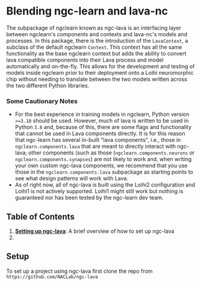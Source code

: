 # Blending ngc-learn and lava-nc

The subpackage of ngclearn known as ngc-lava is an interfacing layer between 
ngclearn's components and contexts and lava-nc's models and processes. In this 
package, there is the introduction of the `LavaContext`, a subclass of the default
ngclearn `Context`. This context has all the same functionality as the base 
ngclearn context but adds the ability to convert lava compatible components into 
their Lava process and model automatically and on-the-fly. This allows for the
development and testing of models inside ngclearn prior to their deployment onto 
a Loihi neuromorphic chip without needing to translate between the two models 
written across the two different Python libraries.

### Some Cautionary Notes

- For the best experience in training models in ngclearn, Python version `>=3.10` 
  should be used. However, much of lava is written to be used in Python `3.8` and, 
  because of this, there are some flags and functionality that cannot be used in Lava
  components directly. It is for this reason that ngc-learn has several 
  in-built "lava components", i.e., those in `ngclearn.components.lava` that 
  are meant to directly interact with ngc-lava; other components (such as those
  (`ngclearn.components.neurons` or `ngclearn.components.synapses`) are not likely 
  to work and, when writing your own custom ngc-lava components, we recommend 
  that you use those in the `ngclearn.components.lava` subpackage as starting 
  points to see what design patterns will work with Lava.
- As of right now, all of ngc-lava is built using the Loihi2 configuration and  
  Loihi1 is not actively supported. Loihi1 might still work but nothing is 
  guaranteed nor has been tested by the ngc-learn dev team.

## Table of Contents
1. <b>[Setting up ngc-lava](setup.md)</b>: A brief overview of how to set up ngc-lava
2. 


## Setup
To set up a project using ngc-lava first clone the repo from 
`https://github.com/NACLab/ngc-lava`